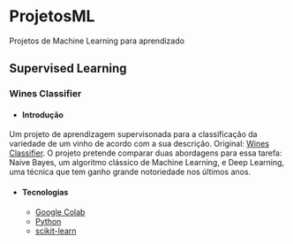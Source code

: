 # ProjetosML

Projetos de Machine Learning para aprendizado

## Supervised Learning

### Wines Classifier

- #### Introdução
Um projeto de aprendizagem supervisonada para a classificação da variedade de um vinho de acordo com a sua descrição. Original: [Wines Classifier](https://www.toptal.com/machine-learning/nlp-tutorial-text-classification). O projeto pretende comparar duas abordagens para essa tarefa: Naive Bayes, um algoritmo clássico de Machine Learning, e Deep Learning, uma técnica que tem ganho grande notoriedade nos últimos anos.

- #### Tecnologias
  - [Google Colab](https://colab.research.google.com/)
  - [Python](https://www.python.org/)
  - [scikit-learn](https://scikit-learn.org/stable/)

